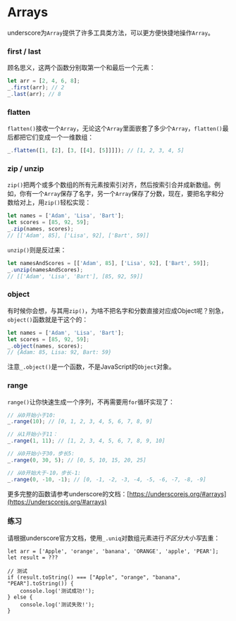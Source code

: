 # Arrays

underscore为`Array`提供了许多工具类方法，可以更方便快捷地操作`Array`。

### first / last

顾名思义，这两个函数分别取第一个和最后一个元素：

```javascript
let arr = [2, 4, 6, 8];
_.first(arr); // 2
_.last(arr); // 8
```

### flatten

`flatten()`接收一个`Array`，无论这个`Array`里面嵌套了多少个`Array`，`flatten()`最后都把它们变成一个一维数组：

```javascript
_.flatten([1, [2], [3, [[4], [5]]]]); // [1, 2, 3, 4, 5]
```

### zip / unzip

`zip()`把两个或多个数组的所有元素按索引对齐，然后按索引合并成新数组。例如，你有一个`Array`保存了名字，另一个`Array`保存了分数，现在，要把名字和分数给对上，用`zip()`轻松实现：

```javascript
let names = ['Adam', 'Lisa', 'Bart'];
let scores = [85, 92, 59];
_.zip(names, scores);
// [['Adam', 85], ['Lisa', 92], ['Bart', 59]]
```

`unzip()`则是反过来：

```javascript
let namesAndScores = [['Adam', 85], ['Lisa', 92], ['Bart', 59]];
_.unzip(namesAndScores);
// [['Adam', 'Lisa', 'Bart'], [85, 92, 59]]
```

### object

有时候你会想，与其用`zip()`，为啥不把名字和分数直接对应成Object呢？别急，`object()`函数就是干这个的：

```javascript
let names = ['Adam', 'Lisa', 'Bart'];
let scores = [85, 92, 59];
_.object(names, scores);
// {Adam: 85, Lisa: 92, Bart: 59}
```

注意`_.object()`是一个函数，不是JavaScript的`Object`对象。

### range

`range()`让你快速生成一个序列，不再需要用`for`循环实现了：

```javascript
// 从0开始小于10:
_.range(10); // [0, 1, 2, 3, 4, 5, 6, 7, 8, 9]

// 从1开始小于11：
_.range(1, 11); // [1, 2, 3, 4, 5, 6, 7, 8, 9, 10]

// 从0开始小于30，步长5:
_.range(0, 30, 5); // [0, 5, 10, 15, 20, 25]

// 从0开始大于-10，步长-1:
_.range(0, -10, -1); // [0, -1, -2, -3, -4, -5, -6, -7, -8, -9]
```

更多完整的函数请参考underscore的文档：[https://underscorejs.org/#arrays](https://underscorejs.org/#arrays)

### 练习

请根据underscore官方文档，使用`_.uniq`对数组元素进行*不区分大小写*去重：

```x-javascript
let arr = ['Apple', 'orange', 'banana', 'ORANGE', 'apple', 'PEAR'];
let result = ???

// 测试
if (result.toString() === ["Apple", "orange", "banana", "PEAR"].toString()) {
    console.log('测试成功!');
} else {
    console.log('测试失败!');
}
```
